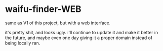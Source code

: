 # waifu-finder-WEB
same as V1 of this project, but with a web interface.

it's pretty shit, and looks ugly. i'll continue to update it and make it better in the future, and maybe even one day giving it a proper domain instead of being locally ran.
